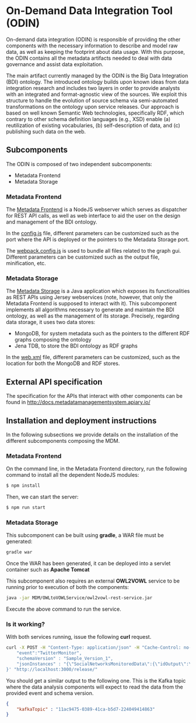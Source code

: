 
# On-Demand Data Integration Tool (ODIN)
On-demand data integration (ODIN) is responsible of providing the other components with the necessary information to describe and model raw data, as well as keeping the footprint about data usage. With this purpose, the ODIN contains all the metadata artifacts needed to deal with data governance and assist data exploitation.

The main artifact currently managed by the ODIN is the Big Data Integration (BDI) ontology. The introduced ontology builds upon known ideas from data integration research and includes two layers in order to provide analysts with an integrated and format-agnostic view of the sources. We exploit this structure to handle the evolution of source schema via semi-automated transformations on the ontology upon service releases. Our approach is based on well known Semantic Web technologies, specifically RDF, which contrary to other schema definition languages (e.g., XSD) enable (a) reutilization of existing vocabularies, (b) self-description of data, and (c) publishing such data on the web.

## Subcomponents
The ODIN is composed of two independent subcomponents:
- Metadata Frontend  
- Metadata Storage

### Metadata Frontend
The [Metadata Frontend][mdm_frontend] is a NodeJS webserver which serves as dispatcher for REST API calls, as well as web interface to aid the user on the design and management of the BDI ontology.

In the [config.js][config.properties.frontend] file, different parameters can be customized such as the port where the API is deployed or the pointers to the Metadata Storage port.

The [webpack.config.js][webpack.config.frontend] is used to bundle all files related to the graph gui. Different parameters can be customized such as the output file, minification, etc.

### Metadata Storage
The [Metadata Storage][mdm_storage] is a Java application which exposes its functionalities as REST APIs using Jersey webservices (note, however, that only the Metadata Frontend is supposed to interact with it). This subcomponent implements all algorithms necessary to generate and maintain the BDI ontology, as well as the management of its storage. Precisely, regarding data storage, it uses two data stores:
  - MongoDB, for system metadata such as the pointers to the different RDF graphs composing the ontology
  - Jena TDB, to store the BDI ontology as RDF graphs

In the [web.xml][config.properties.storage] file, different parameters can be customized, such as the location for both the MongoDB and RDF stores.

## External API specification
The specification for the APIs that interact with other components can be found in http://docs.metadatamanagementsystem.apiary.io/

## Installation and deployment instructions
In the following subsections we provide details on the installation of the different subcomponents composing the MDM.

### Metadata Frontend
On the command line, in the Metadata Frontend directory, run the following command to install all the dependent NodeJS modules:

```sh
$ npm install
```
Then, we can start the server:
```sh
$ npm run start
```

### Metadata Storage
This subcomponent can be built using **gradle**, a WAR file must be generated:
```sh
gradle war
```
Once the WAR has been generated, it can be deployed into a servlet container such as **Apache Tomcat**

This subcomponent also requires an external **OWL2VOWL** service to be running prior to execution of both the components:
```sh
java -jar MDM/OWLtoVOWLService/owl2vowl-rest-service.jar
```
Execute the above command to run the service.
### Is it working?
With both services running, issue the following **curl** request.
```sh
curl -X POST -H "Content-Type: application/json" -H "Cache-Control: no-cache" -H "Postman-Token: 2f1123ba-418a-f614-7659-6b59fd6d49d8" -d '{
	"event":"TwitterMonitor",
    "schemaVersion" : "Sample_Version_1",
    "jsonInstances" : "{\"SocialNetworksMonitoredData\":{\"idOutput\":\"12345\",\"confId\":\"67890\",\"searchTimeStamp\":\"2016-07-19 17:23:00.000\",\"numDataItems\":1,\"DataItems\":[{\"idItem\":\"6253282\",\"timeStamp\":\"2016-05-25 20:03\",\"message\":\"Game on. Big ten network in 10 mins. Hoop for water. Flint we got ya back\",\"author\":\"@SnoopDogg\",\"link\":\"https:\/\/twitter.com\/SnoopDogg\/status\/734894106967703552\"}]}}"
}' "http://localhost:3000/release/"
```
You should get a similar output to the following one. This is the Kafka topic where the data analysis components will expect to read the data from the provided event and schema version.
```json
{
    "kafkaTopic" : "11ac9475-0389-41ca-b5d7-224049414863"
}
```

   [mdm_frontend]: <https://github.com/supersede-project/big_data/tree/master/data_management/MetadataManagementSystem/MetadataFrontend>
   [mdm_storage]: <https://github.com/supersede-project/big_data/tree/master/data_management/MetadataManagementSystem/MetadataStorage>
   [config.properties.frontend]: <https://github.com/supersede-project/big_data/blob/master/data_management/MetadataManagementSystem/MetadataFrontend/config.js>
   [config.properties.storage]: <https://github.com/supersede-project/big_data/blob/master/data_management/MetadataManagementSystem/MetadataStorage/src/main/webapp/WEB-INF/web.xml>
   [forever]: <https://github.com/foreverjs/forever>
   [webpack.config.frontend]: <https://github.com/serginf/MDM/blob/webVowl/MetadataFrontend/webpack.config.js>
